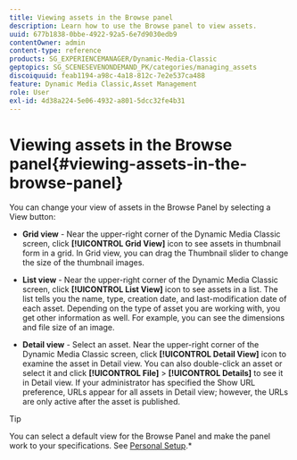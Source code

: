 ```yaml
---
title: Viewing assets in the Browse panel
description: Learn how to use the Browse panel to view assets.
uuid: 677b1838-0bbe-4922-92a5-6e7d9030edb9
contentOwner: admin
content-type: reference
products: SG_EXPERIENCEMANAGER/Dynamic-Media-Classic
geptopics: SG_SCENESEVENONDEMAND_PK/categories/managing_assets
discoiquuid: feab1194-a98c-4a18-812c-7e2e537ca488
feature: Dynamic Media Classic,Asset Management
role: User
exl-id: 4d38a224-5e06-4932-a801-5dcc32fe4b31
---
```

# Viewing assets in the Browse panel{#viewing-assets-in-the-browse-panel}

You can change your view of assets in the Browse Panel by selecting a View button:

* **Grid view** - Near the upper-right corner of the Dynamic Media Classic screen, click **[!UICONTROL Grid View]** icon to see assets in thumbnail form in a grid. In Grid view, you can drag the Thumbnail slider to change the size of the thumbnail images.

* **List view** - Near the upper-right corner of the Dynamic Media Classic screen, click **[!UICONTROL List View]** icon to see assets in a list. The list tells you the name, type, creation date, and last-modification date of each asset. Depending on the type of asset you are working with, you get other information as well. For example, you can see the dimensions and file size of an image.

* **Detail view** - Select an asset. Near the upper-right corner of the Dynamic Media Classic screen, click **[!UICONTROL Detail View]** icon to examine the asset in Detail view. You can also double-click an asset or select it and click **[!UICONTROL File]** > **[!UICONTROL Details]** to see it in Detail view. If your administrator has specified the Show URL preference, URLs appear for all assets in Detail view; however, the URLs are only active after the asset is published.

>[!TIP]
>
>You can select a default view for the Browse Panel and make the panel work to your specifications. See [Personal Setup](personal-setup.md#personal_setup).*
